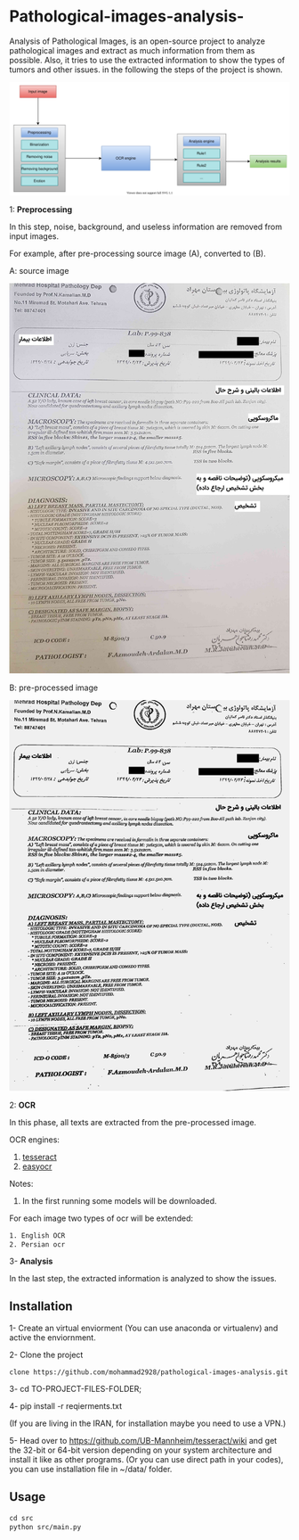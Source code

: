 # Pathological-images-analysis-
Analysis of Pathological Images, is an open-source project to analyze pathological images and extract as much information from them as possible. 
Also, it tries to use the extracted information to show the types of tumors and other issues. in the following the steps of the project is shown.

![no-image](https://raw.githubusercontent.com/mohammad2928/pathological-images-analysis/main/docs/images/pathalogical-image-analysis.svg)

1: **Preprocessing**

In this step, noise, background, and useless information are removed from input images. 

For example, after pre-processing source image (A), converted to (B). 

A: source image 

![source image](https://raw.githubusercontent.com/mohammad2928/pathological-images-analysis/main/docs/images/source.jpg)

B: pre-processed image

![pre-processed image](https://raw.githubusercontent.com/mohammad2928/pathological-images-analysis/main/docs/images/pre-processed.jpg)


2: **OCR**

In this phase, all texts are extracted from the pre-processed image.

OCR engines:

1. [tesseract](https://github.com/madmaze/pytesseract)
2. [easyocr](https://github.com/JaidedAI/EasyOCR/tree/master/easyocr/character) 


Notes:

1. In the first running some models will be downloaded.

For each image two types of ocr will be extended:

    1. English OCR
    2. Persian ocr
 


3- **Analysis**

In the last step, the extracted information is analyzed to show the issues. 


## Installation

1- Create an virtual enviorment (You can use anaconda or virtualenv) and active the enviornment.

2- Clone the project

```
clone https://github.com/mohammad2928/pathological-images-analysis.git
```

3- cd TO-PROJECT-FILES-FOLDER;

4- pip install -r reqierments.txt

(If you are living in the IRAN, for installation maybe you need to use a VPN.)

5- Head over to https://github.com/UB-Mannheim/tesseract/wiki and get the 32-bit or 64-bit version depending on your system architecture and install it like as other programs. 
(Or you can use direct path in your codes), you can use installation file in ~/data/ folder.

## Usage 

```
cd src
python src/main.py

```
